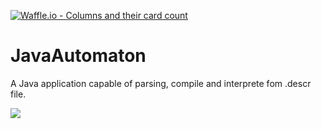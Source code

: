[![Waffle.io - Columns and their card count](https://badge.waffle.io/mhoangvslev/JavaAutomaton.svg?columns=all)](https://waffle.io/mhoangvslev/JavaAutomaton)

# JavaAutomaton 
A Java application capable of parsing, compile and interprete fom .descr file.

![](https://upload.wikimedia.org/wikipedia/commons/d/d6/Parser_Flow%D5%B8.gif)
